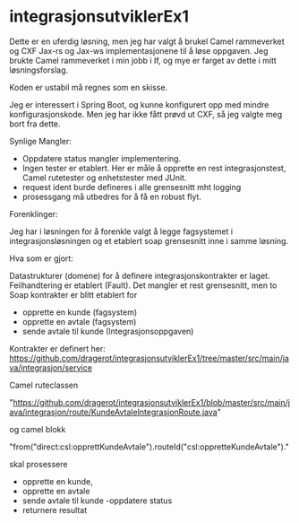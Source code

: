# integrasjonsutviklerEx1

Dette er en uferdig løsning, men jeg har valgt å brukel Camel rammeverket og CXF Jax-rs og Jax-ws implementasjonene til å løse oppgaven. Jeg brukte Camel rammeverket i min jobb i If, og mye er farget av dette i mitt løsningsforslag. 

Koden er ustabil må regnes som en skisse. 

Jeg er interessert i Spring Boot, og kunne konfigurert opp med mindre konfigurasjonskode. Men jeg har ikke fått prøvd ut CXF, så jeg valgte meg bort fra dette.


Synlige Mangler:

* Oppdatere status mangler implementering.
* Ingen tester er etablert. Her er måle å opprette en rest integrasjonstest, Camel rutetester og enhetstester med JUnit.
* request ident burde defineres i alle grensesnitt mht logging
* prosessgang må utbedres for å få en robust flyt.


Forenklinger:

Jeg har i løsningen for å forenkle valgt å legge fagsystemet i integrasjonsløsningen og et etablert soap grensesnitt inne i samme løsning. 



Hva som er gjort:

Datastrukturer (domene) for å definere integrasjonskontrakter er laget. 
Feilhandtering er etablert (Fault).
Det mangler et rest grensesnitt, men to Soap kontrakter er blitt etablert for 

* opprette en kunde (fagsystem)
* opprette en avtale (fagsystem)
* sende avtale til kunde (Integrasjonsoppgaven)

Kontrakter er definert her: https://github.com/dragerot/integrasjonsutviklerEx1/tree/master/src/main/java/integrasjon/service


Camel ruteclassen 

"https://github.com/dragerot/integrasjonsutviklerEx1/blob/master/src/main/java/integrasjon/route/KundeAvtaleIntegrasjonRoute.java"

og camel blokk 

"from("direct:csl:opprettKundeAvtale").routeId("csl:oppretteKundeAvtale")."

skal prosessere  

* opprette en kunde, 
* opprette en avtale
* sende avtale til kunde
-oppdatere status
* returnere resultat

